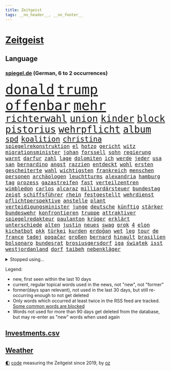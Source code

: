 ```yaml
---
title: Zeitgeist
tags: __no_header__, __no_footer__
---
```


# [Zeitgeist](https://oliz.io/zeitgeist/)

## Language

<h3><a href="https://www.spiegel.de" target="_blank">spiegel.de</a> (German, 6 to 2 occurrences)</h3>
<p style="font-family:monospace">
<span style="font-size:32pt"><a href="news_links.html#donald" class="current">donald</a></span>
<span style="font-size:32pt"><a href="news_links.html#trump" class="current">trump</a></span>
<span style="font-size:32pt"><a href="news_links.html#offenbar" class="current">offenbar</a></span>
<span style="font-size:32pt"><a href="news_links.html#mehr" class="current">mehr</a></span>
<br>
<span style="font-size:22pt"><a href="news_links.html#richterwahl" class="new">richterwahl</a></span>
<span style="font-size:22pt"><a href="news_links.html#union" class="current">union</a></span>
<span style="font-size:22pt"><a href="news_links.html#kinder" class="current">kinder</a></span>
<span style="font-size:22pt"><a href="news_links.html#block" class="current">block</a></span>
<span style="font-size:22pt"><a href="news_links.html#pistorius" class="current">pistorius</a></span>
<span style="font-size:22pt"><a href="news_links.html#wehrpflicht" class="current">wehrpflicht</a></span>
<span style="font-size:22pt"><a href="news_links.html#album" class="current">album</a></span>
<br>
<span style="font-size:17pt"><a href="news_links.html#spd" class="current">spd</a></span>
<span style="font-size:17pt"><a href="news_links.html#koalition" class="current">koalition</a></span>
<span style="font-size:17pt"><a href="news_links.html#christina" class="current">christina</a></span>
<br>
<span style="font-size:12pt"><a href="news_links.html#spiegelrekonstruktion" class="new">spiegelrekonstruktion</a></span>
<span style="font-size:12pt"><a href="news_links.html#el" class="current">el</a></span>
<span style="font-size:12pt"><a href="news_links.html#hotzo" class="current">hotzo</a></span>
<span style="font-size:12pt"><a href="news_links.html#gericht" class="current">gericht</a></span>
<span style="font-size:12pt"><a href="news_links.html#witz" class="current">witz</a></span>
<span style="font-size:12pt"><a href="news_links.html#migrationsminister" class="new">migrationsminister</a></span>
<span style="font-size:12pt"><a href="news_links.html#johan" class="current">johan</a></span>
<span style="font-size:12pt"><a href="news_links.html#forssell" class="new">forssell</a></span>
<span style="font-size:12pt"><a href="news_links.html#sohn" class="current">sohn</a></span>
<span style="font-size:12pt"><a href="news_links.html#regierung" class="current">regierung</a></span>
<span style="font-size:12pt"><a href="news_links.html#warnt" class="current">warnt</a></span>
<span style="font-size:12pt"><a href="news_links.html#darfur" class="current">darfur</a></span>
<span style="font-size:12pt"><a href="news_links.html#zahl" class="current">zahl</a></span>
<span style="font-size:12pt"><a href="news_links.html#lage" class="current">lage</a></span>
<span style="font-size:12pt"><a href="news_links.html#dolomiten" class="new">dolomiten</a></span>
<span style="font-size:12pt"><a href="news_links.html#ich" class="current">ich</a></span>
<span style="font-size:12pt"><a href="news_links.html#werde" class="current">werde</a></span>
<span style="font-size:12pt"><a href="news_links.html#jeder" class="current">jeder</a></span>
<span style="font-size:12pt"><a href="news_links.html#usa" class="current">usa</a></span>
<span style="font-size:12pt"><a href="news_links.html#san" class="current">san</a></span>
<span style="font-size:12pt"><a href="news_links.html#bernardino" class="new">bernardino</a></span>
<span style="font-size:12pt"><a href="news_links.html#angst" class="current">angst</a></span>
<span style="font-size:12pt"><a href="news_links.html#razzien" class="current">razzien</a></span>
<span style="font-size:12pt"><a href="news_links.html#entdeckt" class="current">entdeckt</a></span>
<span style="font-size:12pt"><a href="news_links.html#wohl" class="current">wohl</a></span>
<span style="font-size:12pt"><a href="news_links.html#ersten" class="current">ersten</a></span>
<span style="font-size:12pt"><a href="news_links.html#gescheiterte" class="new">gescheiterte</a></span>
<span style="font-size:12pt"><a href="news_links.html#wahl" class="current">wahl</a></span>
<span style="font-size:12pt"><a href="news_links.html#wichtigsten" class="current">wichtigsten</a></span>
<span style="font-size:12pt"><a href="news_links.html#frankreich" class="current">frankreich</a></span>
<span style="font-size:12pt"><a href="news_links.html#menschen" class="current">menschen</a></span>
<span style="font-size:12pt"><a href="news_links.html#personen" class="current">personen</a></span>
<span style="font-size:12pt"><a href="news_links.html#archäologen" class="current">archäologen</a></span>
<span style="font-size:12pt"><a href="news_links.html#leuchtturms" class="current">leuchtturms</a></span>
<span style="font-size:12pt"><a href="news_links.html#alexandria" class="current">alexandria</a></span>
<span style="font-size:12pt"><a href="news_links.html#hamburg" class="current">hamburg</a></span>
<span style="font-size:12pt"><a href="news_links.html#tag" class="current">tag</a></span>
<span style="font-size:12pt"><a href="news_links.html#prozess" class="current">prozess</a></span>
<span style="font-size:12pt"><a href="news_links.html#gazastreifen" class="current">gazastreifen</a></span>
<span style="font-size:12pt"><a href="news_links.html#fast" class="current">fast</a></span>
<span style="font-size:12pt"><a href="news_links.html#verteilzentren" class="current">verteilzentren</a></span>
<span style="font-size:12pt"><a href="news_links.html#wimbledon" class="current">wimbledon</a></span>
<span style="font-size:12pt"><a href="news_links.html#carlos" class="current">carlos</a></span>
<span style="font-size:12pt"><a href="news_links.html#alcaraz" class="current">alcaraz</a></span>
<span style="font-size:12pt"><a href="news_links.html#milliardärsteuer" class="new">milliardärsteuer</a></span>
<span style="font-size:12pt"><a href="news_links.html#bundestag" class="current">bundestag</a></span>
<span style="font-size:12pt"><a href="news_links.html#zeigt" class="current">zeigt</a></span>
<span style="font-size:12pt"><a href="news_links.html#schiffsführer" class="new">schiffsführer</a></span>
<span style="font-size:12pt"><a href="news_links.html#rhein" class="current">rhein</a></span>
<span style="font-size:12pt"><a href="news_links.html#festgestellt" class="current">festgestellt</a></span>
<span style="font-size:12pt"><a href="news_links.html#wehrdienst" class="current">wehrdienst</a></span>
<span style="font-size:12pt"><a href="news_links.html#pflichtperspektive" class="new">pflichtperspektive</a></span>
<span style="font-size:12pt"><a href="news_links.html#anstelle" class="current">anstelle</a></span>
<span style="font-size:12pt"><a href="news_links.html#plant" class="current">plant</a></span>
<span style="font-size:12pt"><a href="news_links.html#verteidigungsminister" class="current">verteidigungsminister</a></span>
<span style="font-size:12pt"><a href="news_links.html#junge" class="current">junge</a></span>
<span style="font-size:12pt"><a href="news_links.html#deutsche" class="current">deutsche</a></span>
<span style="font-size:12pt"><a href="news_links.html#künftig" class="current">künftig</a></span>
<span style="font-size:12pt"><a href="news_links.html#stärker" class="current">stärker</a></span>
<span style="font-size:12pt"><a href="news_links.html#bundeswehr" class="current">bundeswehr</a></span>
<span style="font-size:12pt"><a href="news_links.html#konfrontieren" class="new">konfrontieren</a></span>
<span style="font-size:12pt"><a href="news_links.html#truppe" class="current">truppe</a></span>
<span style="font-size:12pt"><a href="news_links.html#attraktiver" class="current">attraktiver</a></span>
<span style="font-size:12pt"><a href="news_links.html#spiegelredakteur" class="current">spiegelredakteur</a></span>
<span style="font-size:12pt"><a href="news_links.html#paulanton" class="new">paulanton</a></span>
<span style="font-size:12pt"><a href="news_links.html#krüger" class="new">krüger</a></span>
<span style="font-size:12pt"><a href="news_links.html#erklärt" class="current">erklärt</a></span>
<span style="font-size:12pt"><a href="news_links.html#unterschiede" class="current">unterschiede</a></span>
<span style="font-size:12pt"><a href="news_links.html#alten" class="current">alten</a></span>
<span style="font-size:12pt"><a href="news_links.html#justin" class="current">justin</a></span>
<span style="font-size:12pt"><a href="news_links.html#neues" class="current">neues</a></span>
<span style="font-size:12pt"><a href="news_links.html#swag" class="new">swag</a></span>
<span style="font-size:12pt"><a href="news_links.html#grok" class="current">grok</a></span>
<span style="font-size:12pt"><a href="news_links.html#4" class="current">4</a></span>
<span style="font-size:12pt"><a href="news_links.html#elon" class="current">elon</a></span>
<span style="font-size:12pt"><a href="news_links.html#kichatbot" class="current">kichatbot</a></span>
<span style="font-size:12pt"><a href="news_links.html#pkk" class="current">pkk</a></span>
<span style="font-size:12pt"><a href="news_links.html#türkei" class="current">türkei</a></span>
<span style="font-size:12pt"><a href="news_links.html#kurden" class="current">kurden</a></span>
<span style="font-size:12pt"><a href="news_links.html#erdoğan" class="current">erdoğan</a></span>
<span style="font-size:12pt"><a href="news_links.html#wet" class="new">wet</a></span>
<span style="font-size:12pt"><a href="news_links.html#leg" class="new">leg</a></span>
<span style="font-size:12pt"><a href="news_links.html#tour" class="current">tour</a></span>
<span style="font-size:12pt"><a href="news_links.html#de" class="current">de</a></span>
<span style="font-size:12pt"><a href="news_links.html#france" class="current">france</a></span>
<span style="font-size:12pt"><a href="news_links.html#tadej" class="current">tadej</a></span>
<span style="font-size:12pt"><a href="news_links.html#pogačar" class="current">pogačar</a></span>
<span style="font-size:12pt"><a href="news_links.html#großen" class="current">großen</a></span>
<span style="font-size:12pt"><a href="news_links.html#bernard" class="current">bernard</a></span>
<span style="font-size:12pt"><a href="news_links.html#hinault" class="new">hinault</a></span>
<span style="font-size:12pt"><a href="news_links.html#brasilien" class="current">brasilien</a></span>
<span style="font-size:12pt"><a href="news_links.html#bolsonaro" class="current">bolsonaro</a></span>
<span style="font-size:12pt"><a href="news_links.html#bundesrat" class="current">bundesrat</a></span>
<span style="font-size:12pt"><a href="news_links.html#brosiusgersdorf" class="new">brosiusgersdorf</a></span>
<span style="font-size:12pt"><a href="news_links.html#iga" class="current">iga</a></span>
<span style="font-size:12pt"><a href="news_links.html#świątek" class="current">świątek</a></span>
<span style="font-size:12pt"><a href="news_links.html#isst" class="current">isst</a></span>
<span style="font-size:12pt"><a href="news_links.html#westjordanland" class="current">westjordanland</a></span>
<span style="font-size:12pt"><a href="news_links.html#dorf" class="current">dorf</a></span>
<span style="font-size:12pt"><a href="news_links.html#taibeh" class="new">taibeh</a></span>
<span style="font-size:12pt"><a href="news_links.html#nebenkläger" class="current">nebenkläger</a></span>
</p>
<details>
<summary>Stopped using...</summary>
<p class="former" style="font-size:12pt">
dresden(1723) protestiert(1723) schnelle(1723) wichtigen(1723) geschrieben(1722) geäußert(1722) gründer(1722) erzielt(1721) fischer(1721) schoss(1721) egal(1720) erneute(1720) sebastian(1720) unrecht(1720) alexej(1719) befinden(1719) branche(1719) britischer(1719) myanmar(1719) nawalny(1719) strafen(1719) tobt(1719) 50000(1718) bayerische(1718) stets(1718) verluste(1718) botschaften(1717) fand(1717) christoph(1716) elektroautos(1716) joe(1716) oktober(1716) sah(1716) schiedsrichter(1716) wagen(1716) fotos(1715) gelegt(1715) krankenhäuser(1715) rettungskräfte(1715) siegt(1715) aufgeben(1714) erfasst(1714) konservativen(1714) november(1714) vorschläge(1714) arbeitnehmer(1713) bremer(1713) verheerenden(1713) üben(1713) 300(1712) eingesetzt(1712) gefasst(1712) haltung(1712) künftigen(1712) präsidentschaftswahl(1712) spanischen(1712) wären(1712) beschwerden(1711) bundestrainer(1711) marke(1711) standort(1711) unterstützer(1711) fund(1710) jüngeren(1710) rezept(1710) spekuliert(1710) begann(1709) nummer(1709) united(1709) verbände(1709) frust(1708) kreml(1708) mittlerweile(1708) modell(1708) nordsee(1708) südafrika(1708) werke(1708) franziskus(1707) ermittlern(1706) rat(1706) schnellen(1706) lügen(1705) produzieren(1705) tokio(1705) rassistischen(1704) berühmte(1703) wähler(1703) freie(1702) organisation(1702) gang(1701) taiwan(1701) antisemitismus(1700) bundesgerichtshof(1700) 11(1697) fan(1697) herz(1697) bestmarke(1696) ausrüstung(1695) hafen(1693) kokain(1693) ältere(1691) wem(1690) einkommen(1683) handy(1683) liberalen(1668) bündnis(1666) missbrauchs(1665) langem(1659) einfache(1647) vormarsch(1591) geehrt(1526) gestanden(1495) arbeitsmarkt(1490) stundenlang(1468) novak(1465) zentralbank(1465) insbesondere(1432) kuriose(1412) 20000(1409) gehälter(1380) zeitpunkt(1346) zentralen(1345) regierungschefin(1344) russisches(1331) schloss(1295) verschiedenen(1289) weiten(1272) verschwinden(1264) krim(1260) geplatzt(1253) geschenk(1251) kriegsverbrechen(1197) eindrücke(1194) kasse(1194) besetzten(1180) königsklasse(1172) antisemitische(1160) japanische(1125) cannabis(1121) bedarf(1115) joshua(1114) stärksten(1112) anlauf(1097) nationale(1097) justizminister(1096) erntet(1091) deutsch(1085) erlegen(1082) erdbeben(1081) folgten(1080) streiks(1044) 05(1032) träumt(1031) tagelang(1029) ernährung(1024) nackt(1023) hit(990) djokovic(932) wechselte(932) flogen(931) zehnte(904) ausgerufen(876) nagelsmann(870) darmstadt(843) laden(840) tragischen(831) handelte(830) name(827) glas(816) italiener(805) straßenverkehr(782) gelernt(774) sächsischen(746) model(741) stellvertretende(735) awards(728) steve(724) journalistin(707) erstaunlich(694) dich(684) wirbel(674) hisbollah(669) 24jährige(667) alaska(666) dirk(666) schwachen(666) heutigen(664) hymne(647) auswertung(646) herbert(640) kimmich(640) verschickt(630) unternehmens(622) hinterlässt(621) nominierung(607) gazakrieg(602) mancherorts(599) kilo(598) wahlsieg(595) rafah(594) häftlinge(590) club(589) friedlich(587) influencerin(585) tim(580) beendete(577) einverstanden(567) bereichen(561) bestraft(557) versteht(553) fortschritte(547) riesigen(546) umfangreiche(545) eilantrag(543) toni(541) abgefeuert(535) mögen(535) bezeichnete(532) normalerweise(530) erfolgreichen(524) briten(523) seoul(522) verwehrt(521) vorbereiten(521) direkten(516) spottet(509) potsdam(508) rundfunk(508) rettete(503) gefälschte(501) kontroversen(499) hummels(498) mats(498) karriereende(497) asien(494) populisten(493) rechtslage(481) stammen(470) superstars(470) geringer(465) rhetorik(464) hessischen(463) indirekt(462) langweilig(462) altersvorsorge(461) bgh(455) dominierte(453) singapur(453) einblick(452) modernen(451) rechtsradikale(449) bewerbung(448) angebote(443) drin(443) getreten(443) 44(441) bürgerkrieg(438) statistische(438) milliardäre(436) versuchter(427) weber(421) düstere(419) publikums(418) kommentare(417) prognosen(408) hitlers(407) meinungsfreiheit(407) tischtennis(403) verdachtsfall(403) ausbreitung(402) komme(401) ausgesagt(398) genauen(396) s(395) jeweils(394) beißt(392) cartoonisten(392) dresdner(389) tickt(385) gewaltsamen(384) potenziell(378) rassistischer(378) lösungen(376) seltenen(373) situationen(366) diesel(364) reichste(364) günstig(362) kurioser(362) nations(359) fabian(358) fühle(356) passende(356) westküste(355) ausgewertet(353) ran(348) telefon(348) strenge(346) erwischt(345) zuspruch(345) präsidentschaft(344) auszugeben(343) tony(341) steuert(340) gesichert(336) lass(334) tatwaffe(332) radio(330) wettert(329) neuartige(328) vermächtnis(327) thailändischen(325) ordnen(323) sechsten(320) versinkt(320) 81(318) status(318) 27jährige(310) abbau(307) kanal(307) staatsoberhaupt(307) portugals(304) reformieren(304) asiatischen(302) arbeitsplätze(301) schwedischen(300) zurecht(297) waffenhilfe(296) abgefangen(295) dienstagmorgen(294) neuanfang(293) nordseeinsel(290) parteichefin(290) gewandt(288) mönchengladbach(288) versorgen(287) isabella(286) ungewiss(286) flüchtete(285) anzahl(284) teller(284) energiepreise(283) gegenden(283) supermarkt(281) einzelnen(280) politikwissenschaftler(277) hugo(276) verfassung(276) verüben(274) namibia(272) washingtons(272) fußballwm(270) vermittelt(270) fassen(269) wmqualifikation(269) dauerten(268) australischen(267) propalästinensischen(267) schlugen(267) mutmaßlichem(263) saintgermain(262) statements(262) bestand(261) bewährungsstrafe(260) zunahme(260) finnische(259) rauchen(259) inhalten(253) kanadische(253) antónio(251) guterres(251) unogeneralsekretär(251) aktueller(247) harmlos(246) kern(246) stromausfälle(246) downsyndrom(245) studenten(244) miersch(243) schokolade(243) paartherapeutin(241) bürgern(240) kategorie(240) reizgas(238) schwärmt(236) hall(235) hauptdarsteller(235) spdfraktionschef(235) gebühren(233) rüstungsindustrie(233) kliniken(232) verschwiegen(232) fsv(231) neuerdings(231) usverteidigungsminister(231) louisiana(228) selbstbewusst(227) inhaltlich(226) mittagessen(226) bundesbank(224) richtete(224) sexismus(224) schadet(222) abgestimmt(220) schuh(219) 14jährige(216) herzog(216) dubiosen(214) bangt(213) jahrzehntelang(213) verurteilen(213) sms(212) übergabe(212) greenpeace(211) beliebte(210) gefängnisstrafe(210) herrmann(210) schnellstmöglich(210) belasten(209) platzen(209) zocken(208) meghan(207) versus(207) delegation(206) linnemann(206) schmerz(206) fantasie(205) blindgänger(204) reue(203) redakteure(202) verständigt(202) französin(201) leichte(201) südkoreas(200) verheerende(200) energieinfrastruktur(198) lenkrad(198) anhören(197) hilfsorganisation(197) serena(197) termine(197) entfacht(196) grundsatz(196) general(195) medizinstudium(194) handel(193) recherche(193) mobilität(192) referendariat(191) morddrohungen(189) bewundert(188) mineralien(188) radikaler(187) überführen(187) afrikas(185) engen(185) syrische(185) antrittsbesuch(184) amateurvideos(183) begeht(183) fehde(182) herzogin(182) lieferung(182) maßgeblich(182) sanktionspaket(181) bundesarbeitsgericht(180) vision(178) ezb(175) gebühr(175) schülern(175) stolpert(175) entzug(174) erbeutet(174) verursachten(174) erwartete(173) entzieht(172) panamakanal(170) sexualität(170) solch(170) verzögert(170) begehrte(169) unterwerfen(169) angestiegen(168) anstellt(168) menschenmenge(168) british(167) ingolstadt(167) sauerland(167) unabhängiger(167) zielen(167) aufzuholen(166) techbosse(166) frost(164) 2045(163) selbstbewusstsein(163) woanders(163) camper(162) single(162) übungen(162) beigetragen(161) drama(161) verpflichtende(161) abo(160) geringere(160) schande(159) öffnete(159) explodierten(158) halt(158) ermittelte(157) nsu(157) umkreist(157) angesetzt(156) hafenstadt(156) versichert(156) abhängigkeit(154) entziehen(154) lebensgefährlichen(154) problematisch(153) sechzigerjahren(153) vorzugehen(153) preisen(152) promille(152) erfolglos(151) chronologie(150) drogenkonsum(150) wüten(150) geisel(148) gleitbomben(148) klimaneutral(148) schwäche(148) zwickau(148) aneinandergeraten(147) taxi(147) waldbränden(146) website(146) co₂preis(145) diego(145) sarg(145) langes(144) manuela(144) senioren(142) zugegeben(142) gerichtsurteil(140) egoismus(139) filmstars(139) unterrichtet(139) bundespolizisten(138) patricia(137) drahtzieher(136) korruptionsprozess(136) exoplanet(135) topspiel(135) widersacher(135) 1985(134) euphorisch(134) hannah(134) rathaus(134) schwestern(134) 60jährige(132) heizöl(132) irrtümlich(132) quer(132) anzusehen(131) bewährung(131) empfohlenen(130) 77jährige(129) millionenspende(128) saarländische(128) zugunglück(128) andenken(127) sand(127) aufschwung(126) schusswechsel(126) bonus(125) entzweit(125) kritikern(124) gaga(123) fachleuten(122) hilfsgütern(122) grenzregion(121) moniert(121) nationalisten(121) pazifismus(121) witkoff(121) absitzen(120) handelspartnern(120) katastrophale(120) schlechtem(120) auszug(119) beziffert(119) erwarteten(119) universitäten(119) wohnheim(119) überfälle(119) vergleiche(118) kunstfreiheit(117) sicherheitskonferenz(117) zollpolitik(117) gesprächspartner(115) müttern(115) staatsapparat(115) kartoffeln(114) pech(114) showgeschäft(114) trophäe(114) unnötig(114) verholfen(114) dick(113) gefangenenaustausch(113) nachlass(113) schlachtfeld(113) überboten(113) alpine(112) grönemeyer(112) kippte(112) lotus(112) luftqualität(112) topeak(112) vergab(112) austria(111) inside(111) office(111) oval(111) faust(110) trennten(109) explizite(106) hamm(106) spektakulär(106) weltrekord(106) rage(105) saturn(105) voraussetzungen(105) 239(104) bröckelt(104) brücken(104) decke(104) berechnungen(103) geisterstadt(103) komplexe(103) rüstungskonzerne(103) schiebt(103) menschenrechtsorganisationen(102) tennisweltrangliste(102) trinkgeld(102) junges(101) lorenzo(101) souverän(101) bundesamtes(100) erschaffen(100) fragwürdige(100) ruht(100) unovollversammlung(100) beispiellosen(99) erfolgsrezept(99) extremisten(99) hendrik(99) uiguren(99) 88(98) bürokratische(98) kriegsgebiet(98) neukölln(98) lorenz(97) berkeley(96) erproben(96) formiert(95) generell(95) unangemessen(95) herben(94) hürden(94) synonym(94) fortgesetzt(93) schwuler(93) wahlniederlage(93) arbeiteten(92) d’azur(92) winfried(92) hakenkreuz(91) kaiuwe(91) lagarde(91) monster(91) schicksalswahl(91) schoa(91) schwesig(91) seltsamer(91) stall(91) athletin(90) boy(90) regierungskoalition(90) vermarktet(90) zelte(90) argumentiert(89) aspirin(89) ausgestellt(89) bildungssystem(89) exportierte(89) südlichen(89) 30tägige(88) 34jähriger(88) assistenten(88) aufstocken(88) bergsteiger(88) disqualifiziert(88) eastwood(88) einbrechen(88) massaker(88) osteuropa(88) bestellen(87) elfjährigen(87) joschka(87) prince(87) reederei(87) totschlag(87) amazonasgebiet(86) co₂emissionshandel(86) fauxpas(86) reporterin(86) shop(86) vortag(86) 380(85) afdabgeordnete(85) drohnenattacke(85) schuhe(85) zeitungen(85) camilla(84) elektrische(84) feldern(84) handgranate(84) menschenverachtender(84) präsidentenberater(84) trient(84) abzubauen(83) fußstapfen(83) julián(83) pilgerfahrt(83) putsch(83) rar(83) virologe(83) álvarez(83) aufgegriffen(82) belegschaft(82) fremdverschulden(82) gramm(82) heldin(82) hiesige(82) junta(82) meistern(82) verschiffen(82) wertlos(82) denkwürdigen(81) entrüstung(81) landwirtschaftsministerin(81) vergleichbar(81) abgewichen(80) abreißen(80) einreise(80) finnlands(80) gefälscht(80) hörte(80) konjunkturprognose(80) letztlich(80) spurlos(80) unerlaubt(80) zehnten(80) 51jährige(79) ausgeführt(79) bedanken(79) jurist(79) leber(79) parkinsonkrankheit(79) uhrenindustrie(79) angepasst(78) bezalel(78) bulli(78) einseitiges(78) freistaat(78) mirra(78) smotrich(78) umdeuten(78) weitreichende(78) abruptes(77) d(77) ernste(77) geschehnisse(77) mangelwirtschaft(77) punkband(77) regelverstoß(77) tatsächliche(77) amtsvorgänger(76) artgenossen(76) ersatzteile(76) feilschen(76) klassische(76) unogeneralversammlung(76) anpassung(75) db(75) einzudämmen(75) sprunghaften(75) säugling(75) amtsinhaber(74) feiertag(74) fußballwmqualifikation(74) kompliziertes(74) schmalen(74) spürbaren(74) usexporte(74) wartete(74) welttournee(74) zwangsarbeiter(74) beschlagnahmen(73) faber(73) fehlinformationen(73) festnehmen(73) hauswand(73) j(73) schmuggler(73) tiktokvideos(73) 45jährigen(72) ausdrucken(72) breite(72) entstehung(72) fernseher(72) stätten(72) verschärften(72) bushaltestelle(71) darja(71) forschungszentrum(71) frauenhaus(71) präsidentschaftskandidaten(71) zurückzuholen(71) militärpräsenz(70) abgeschafft(69) bevölkerungsschutz(69) bromance(69) chan(69) definitiv(69) dnatests(69) flugzeugträger(69) fördergelder(69) irritationen(69) militärstützpunkte(69) mini(69) schwaben(69) spitzenkräfte(69) verfilmen(69) einschüchterung(68) grenzstädte(68) hungersnot(68) renault(68) stürzten(68) superheld(68) unglaublich(68) energisch(67) exkanzlerkandidat(67) islam(67) quelle(67) radfahren(67) schriftzug(67) sportgymnastik(67) weinen(67) abgehängte(66) atomabkommen(66) krimitipp(66) psychothriller(66) rhythmische(66) erlitten(65) korruptionsprozesse(65) leuchttürme(65) linkenabgeordnete(65) meidet(65) niklas(65) präsidentschaftskandidat(65) reduziert(65) schulz(65) shoppen(65) spektakulärsten(65) giftigen(64) kultusminister(64) löwin(64) militärflugzeuge(64) modernisierung(64) tasern(64) versöhnliche(64) erwähnte(63) festgesetzt(63) gegensatz(63) helen(63) mirren(63) nintendos(63) obsession(63) tunnels(63) umstrittener(63) verfing(63) wettkämpfen(63) abnehmen(62) bescheren(62) clubs(62) eintreffen(62) malta(62) masse(62) recherchiert(62) staatspräsidenten(62) stadiondach(62) umgehend(62) amtsenthebung(61) drohnenschwärmen(61) fatalen(61) festgenommenen(61) morddrohung(61) tater(61) uraltrekord(61) überfüllte(61) alb(60) gönnen(60) milliardärs(60) nachgehen(60) schwäbischen(60) arbeite(59) erzgebirge(59) kleingartenanlage(59) millionäre(59) rutschten(59) weltkriegsbomben(59) ablesen(58) garcía(58) weiterspielen(58) wenden(58) ábrego(58) affe(57) begünstigt(57) klamotten(57) techkonzernen(57) ungemütlich(57) 350(56) monopol(56) usmusiker(56) gedränge(55) gewaltig(55) jk(55) mad(55) men(55) militärbasen(55) rowling(55) umgekrempelt(55) estnischen(54) fußballfest(54) laufe(54) rudi(54) versprüht(54) bewaffneter(53) christlichen(53) finde(53) katz(53) notfallgesetz(53) pfannen(53) rädern(53) sek(53) sinnbild(53) vorgängers(53) war’s(53) zittern(53) abschiebepolitik(52) erhofften(52) geil(52) mondlandung(52) randaliert(52) segelschiff(52) verhandlungserfolg(52) vorsorgliche(52) ameise(51) arddoku(51) fantastischen(51) hilfslieferungen(51) hochhaus(51) löwen(51) panne(51) sumy(51) tablets(51) ausgeweitet(50) ebike(50) erschütternd(50) lokal(50) stunt(50) widmen(50) zelten(50) basilika(49) dienstwaffe(49) hotspur(49) jackie(49) joel(49) tottenham(49) überwältigen(49) belästigung(48) einheitliches(48) elena(48) lebewesen(48) phishing(48) tschechische(48) 87(47) atomverhandlungen(47) bauwerk(47) erschießen(47) rechter(47) roms(47) schwachkopfbeleidigung(47) 188(46) ameisen(46) arten(46) barça(46) formsache(46) nordirischen(46) südamerika(46) taser(46) gottesdienst(45) intensiv(45) kletterte(45) kommentator(45) offenbarte(45) okc(45) orthodoxe(45) seefahrt(45) 87jährige(44) afc(44) beeindruckte(44) betrunken(44) erfüllung(44) freiwilligkeit(44) schusswaffe(44) ushochschulen(44) übergriffigen(44) abgründe(43) angegriffene(43) gebrauch(43) reservierung(43) stützen(43) gestiegene(42) jährliche(42) kleiderordnung(42) kleve(42) schimpft(42) unparteiischen(42) freiem(41) lola(41) lukas(41) mutterschutz(41) packt(41) usstaaten(41) uswirtschaft(41) vervierfacht(41) genozid(40) harschen(40) knicks(40) einbußen(39) einstufung(39) einsätzen(39) filmprojekten(39) renten(39) schillernde(39) coalition(38) flotilla(38) freedom(38) gesetzlicher(38) illinois(38) italienischer(38) mitschüler(38) polizeikosten(38) rittner(38) roofer(38) spendiert(38) stadiondachkletterer(38) terroranschlag(38) vermeintlichen(38) verunsicherung(38) wednesday(38) anscheinend(37) gefilden(37) rätselhafter(37) worklifebalance(37) befeuert(36) christliche(36) deepfakes(36) gemobbt(36) mach(36) nepobaby(36) niederländer(36) prämie(36) rolling(36) rost(36) wäldern(36) ampeln(35) amtshandlungen(35) andy(35) durchsetzt(35) klammen(35) reisenewsletter(35) tiefsee(35) vi(35) drohnenschwärme(34) naschen(34) tiefseebergbau(34) westdeutsche(34) bundesligaaufsteiger(33) einseitig(33) geistlichen(33) mia(33) stuft(33) tennisgeschichte(33) aufgepasst(32) ersticht(32) friedhelm(32) funkel(32) gratis(32) lee(32) mittelalters(32) randale(32) schauspielkarriere(32) undercover(32) werft(32) sicherheitskabinetts(31) absteigen(30) bedacht(30) cdukanzler(30) etabliert(30) legend(30) musikern(30) theorien(30) umwege(30) entführten(29) scheisse(29) verteilung(29) copacabana(28) demis(28) konsumieren(28) messiewohnungen(28) millionenfache(28) norddeutschland(28) präsidentschaftswahlen(28) schlangen(28) schädlingsbekämpfer(28) tesmer(28) vermüllte(28) volpi(28) 12jähriger(27) francis(27) kokainsucht(27) passierte(27) sehe(27) söldner(27) verborgen(27) verhängte(27) geplagt(26) insta(26) länderspiel(26) nachteile(26) riesenerfolg(26) cochefin(25) erlag(25) ersetzbar(25) ina(25) unglaubliche(25) außenministers(24) deklassiert(24) enrique(24) goethes(24) grünenabgeordnete(24) karate(24) polizeikräfte(24) 15000(23) ausgrenzung(23) übergewinnsteuer(23) junggesellenabschied(22) verkehrskontrolle(22) drogenbossen(21) ermittlung(21) lektion(21) picasso(21) r5(21) tallinn(21) 140(20) ideologie(20) lebenswerk(20) quinn(20) spucken(20) traumjob(20) cosmo(19) gottschalk(19) handelsgespräche(19) ideal(19) trio(19) verwandelte(19) akin(18) bein(18) cessna(18) ewiger(18) filmprojekt(18) passau(18) rechtsextremismus(18) verteufelt(18) wider(18) abbild(17) blutigen(17) bränden(17) dokudrama(17) gefragtesten(17) heizt(17) sunderland(17) usamerikanische(17) wes(17) widmete(17) beinen(16) daphne(16) dorothee(16) eifer(16) ermordung(16) flüchtende(16) polnischen(16) arndt(15) baseballschlägerjahre(15) costar(15) erläutert(15) gepäckträger(15) gestohlene(15) intensiviert(15) maß(15) ortlieb(15) stapellauf(15) steine(15) techbros(15) umsteigen(15) verbreiten(15) verzückt(15) wahres(15) überschlagen(15) chancengleichheit(14) eliteunis(14) entstanden(14) jodie(14) mischung(14) schnöde(14) terrorakt(14) terrorunterstützung(14) bevölkern(13) gespaltenen(13) gin(13) jared(13) me/cfs(13) süd(13) unbedachten(13) unoorganisation(13) 2017(12) anerkannte(12) auszunutzen(12) bengvir(12) cumex(12) cumexskandal(12) geformt(12) unterbot(12) altersgründen(11) bendixen(11) durchgeführt(11) knacken(11) landeskriminalamt(11) praktikum(11) seenot(11) stina(11) unzureichend(11)
</p>
</details>
<p>Legend:
<ul>
<li><span class="new">new</span>, first seen within the last 10 days</li>
<li><span class="current">current</span>, regular topical words used in the news, not "new", not "former"</li>
<li><span class="former">former(days span relevant)</span>, not used in the last 30 days, but still re-occurring enough to not get deleted</li>
<li>Only words which occurred at least twice in the RSS feed are tracked. <a href="language/filters.py">Some common words are blocked</a></li>
<li>Words not used for more than 90 days get deleted from the database, but may re-enter as "new" words when used again</li>
</ul>
</p>

## [Investments](investments.html)[.csv](investments.csv)

## [Weather](weather.html)

<footer>
<a href="javascript:toggleTheme()" class="nav">🌓</a>
<a href="https://github.com/ooz/zeitgeist">code</a> measuring the Zeitgeist since 2019, by <a href="https://oliz.io">oz</a>
</footer>
